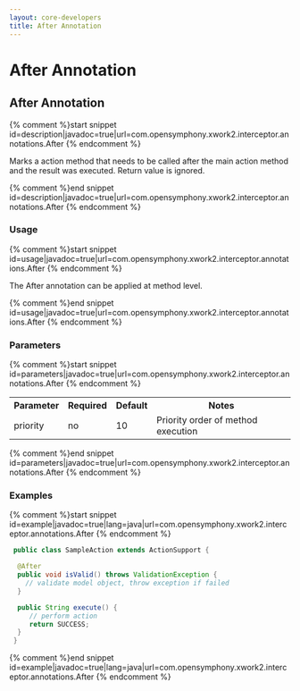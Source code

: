 ```yaml
---
layout: core-developers
title: After Annotation
---
```


# After Annotation

## After Annotation



{% comment %}start snippet id=description|javadoc=true|url=com.opensymphony.xwork2.interceptor.annotations.After {% endcomment %}
<p> Marks a action method that needs to be called after the main action method and the result was
 executed. Return value is ignored.
</p>
{% comment %}end snippet id=description|javadoc=true|url=com.opensymphony.xwork2.interceptor.annotations.After {% endcomment %}

### Usage



{% comment %}start snippet id=usage|javadoc=true|url=com.opensymphony.xwork2.interceptor.annotations.After {% endcomment %}
<p> The After annotation can be applied at method level.

</p>
{% comment %}end snippet id=usage|javadoc=true|url=com.opensymphony.xwork2.interceptor.annotations.After {% endcomment %}

### Parameters



{% comment %}start snippet id=parameters|javadoc=true|url=com.opensymphony.xwork2.interceptor.annotations.After {% endcomment %}
<p> <table class='confluenceTable' summary=''>
 <tr>
 <th class='confluenceTh'> Parameter </th>
 <th class='confluenceTh'> Required </th>
 <th class='confluenceTh'> Default </th>
 <th class='confluenceTh'> Notes </th>
 </tr>
 <tr>
 <td class='confluenceTd'>priority</td>
 <td class='confluenceTd'>no</td>
 <td class='confluenceTd'>10</td>
 <td class='confluenceTd'>Priority order of method execution</td>
 </tr>
 </table>
</p>
{% comment %}end snippet id=parameters|javadoc=true|url=com.opensymphony.xwork2.interceptor.annotations.After {% endcomment %}

### Examples



{% comment %}start snippet id=example|javadoc=true|lang=java|url=com.opensymphony.xwork2.interceptor.annotations.After {% endcomment %}

```java
 public class SampleAction extends ActionSupport {

  @After
  public void isValid() throws ValidationException {
    // validate model object, throw exception if failed
  }

  public String execute() {
     // perform action
     return SUCCESS;
  }
 }

```

{% comment %}end snippet id=example|javadoc=true|lang=java|url=com.opensymphony.xwork2.interceptor.annotations.After {% endcomment %}